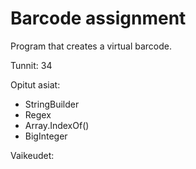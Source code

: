 # Barcode assignment

Program that creates a virtual barcode.

Tunnit: 34

Opitut asiat:
- StringBuilder
- Regex
- Array.IndexOf()
- BigInteger

Vaikeudet: